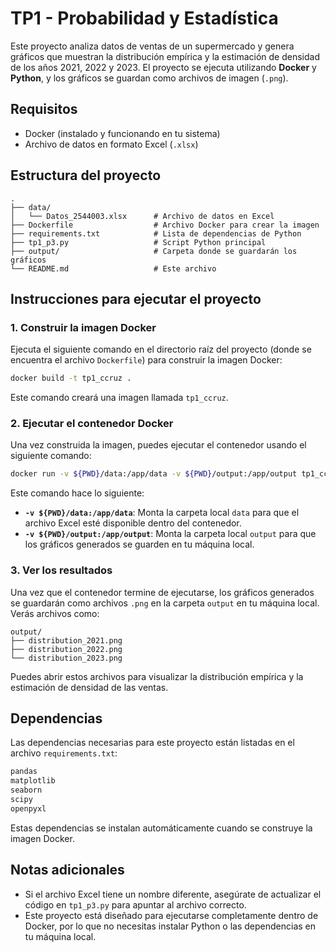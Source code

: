 
# TP1 - Probabilidad y Estadística

Este proyecto analiza datos de ventas de un supermercado y genera gráficos que muestran la distribución empírica y la estimación de densidad de los años 2021, 2022 y 2023. El proyecto se ejecuta utilizando **Docker** y **Python**, y los gráficos se guardan como archivos de imagen (`.png`).

## Requisitos

- Docker (instalado y funcionando en tu sistema)
- Archivo de datos en formato Excel (`.xlsx`)

## Estructura del proyecto

```
.
├── data/
│   └── Datos_2544003.xlsx      # Archivo de datos en Excel
├── Dockerfile                  # Archivo Docker para crear la imagen
├── requirements.txt            # Lista de dependencias de Python
├── tp1_p3.py                   # Script Python principal
├── output/                     # Carpeta donde se guardarán los gráficos
└── README.md                   # Este archivo
```

## Instrucciones para ejecutar el proyecto

### 1. Construir la imagen Docker

Ejecuta el siguiente comando en el directorio raíz del proyecto (donde se encuentra el archivo `Dockerfile`) para construir la imagen Docker:

```bash
docker build -t tp1_ccruz .
```

Este comando creará una imagen llamada `tp1_ccruz`.

### 2. Ejecutar el contenedor Docker

Una vez construida la imagen, puedes ejecutar el contenedor usando el siguiente comando:

```bash
docker run -v ${PWD}/data:/app/data -v ${PWD}/output:/app/output tp1_ccruz
```

Este comando hace lo siguiente:

- **`-v ${PWD}/data:/app/data`**: Monta la carpeta local `data` para que el archivo Excel esté disponible dentro del contenedor.
- **`-v ${PWD}/output:/app/output`**: Monta la carpeta local `output` para que los gráficos generados se guarden en tu máquina local.

### 3. Ver los resultados

Una vez que el contenedor termine de ejecutarse, los gráficos generados se guardarán como archivos `.png` en la carpeta `output` en tu máquina local. Verás archivos como:

```
output/
├── distribution_2021.png
├── distribution_2022.png
└── distribution_2023.png
```

Puedes abrir estos archivos para visualizar la distribución empírica y la estimación de densidad de las ventas.

## Dependencias

Las dependencias necesarias para este proyecto están listadas en el archivo `requirements.txt`:

```txt
pandas
matplotlib
seaborn
scipy
openpyxl
```

Estas dependencias se instalan automáticamente cuando se construye la imagen Docker.

## Notas adicionales

- Si el archivo Excel tiene un nombre diferente, asegúrate de actualizar el código en `tp1_p3.py` para apuntar al archivo correcto.
- Este proyecto está diseñado para ejecutarse completamente dentro de Docker, por lo que no necesitas instalar Python o las dependencias en tu máquina local.

```

